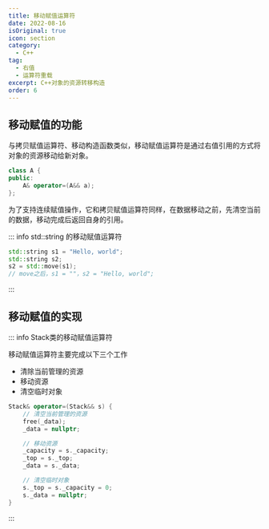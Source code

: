 ```yaml
---
title: 移动赋值运算符
date: 2022-08-16
isOriginal: true
icon: section
category:
  - C++
tag:
  - 右值
  - 运算符重载
excerpt: C++对象的资源转移构造
order: 6
---
```


## 移动赋值的功能

与拷贝赋值运算符、移动构造函数类似，移动赋值运算符是通过右值引用的方式将对象的资源移动给新对象。

~~~cpp
class A {
public:
    A& operator=(A&& a);
};
~~~

为了支持连续赋值操作，它和拷贝赋值运算符同样，在数据移动之前，先清空当前的数据，移动完成后返回自身的引用。

::: info std::string 的移动赋值运算符

~~~cpp
std::string s1 = "Hello, world";
std::string s2;
s2 = std::move(s1);
// move之后，s1 = ""，s2 = "Hello, world";
~~~

:::

## 移动赋值的实现

::: info Stack类的移动赋值运算符

移动赋值运算符主要完成以下三个工作

- 清除当前管理的资源
- 移动资源
- 清空临时对象

~~~cpp
Stack& operator=(Stack&& s) {
    // 清空当前管理的资源
    free(_data);
    _data = nullptr;

    // 移动资源
    _capacity = s._capacity;
    _top = s._top;
    _data = s._data;

    // 清空临时对象
    s._top = s._capacity = 0;
    s._data = nullptr;
}
~~~

:::
